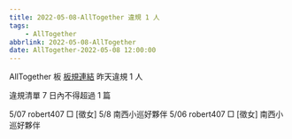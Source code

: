 ```yaml
---
title: 2022-05-08-AllTogether 違規 1 人
tags:
    - AllTogether
abbrlink: 2022-05-08-AllTogether
date: AllTogether-2022-05-08 12:00:00
---
```

AllTogether 板 [板規連結](https://www.ptt.cc/bbs/AllTogether/M.1643211430.A.5FB.html)
昨天違規 1 人
<!-- more -->

違規清單
7 日內不得超過 1 篇

5/07 robert407 □ [徵女]  5/8 南西小巡好夥伴
5/06 robert407 □ [徵女]  南西小巡好夥伴